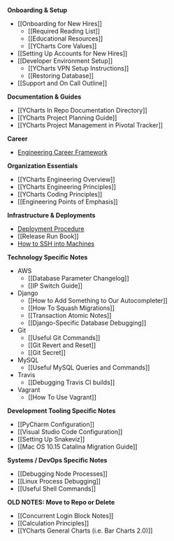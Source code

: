 **Onboarding & Setup**
* [[Onboarding for New Hires]]
  * [[Required Reading List]]
  * [[Educational Resources]]
  * [[YCharts Core Values]]
* [[Setting Up Accounts for New Hires]]
* [[Developer Environment Setup]]
  * [[YCharts VPN Setup Instructions]]
  * [[Restoring Database]]
* [[Support and On Call Outline]]

**Documentation & Guides**
* [[YCharts In Repo Documentation Directory]]
* [[YCharts Project Planning Guide]]
* [[YCharts Project Management in Pivotal Tracker]]

**Career**
* [Engineering Career Framework](https://docs.google.com/spreadsheets/d/1A7pXEIr5mzCmh7s5TZ9bStaLDAsz03IoNeQannOa3Q0)

**Organization Essentials**
* [[YCharts Engineering Overview]]
* [[YCharts Engineering Principles]]
* [[YCharts Coding Principles]]
* [[Engineering Points of Emphasis]]

**Infrastructure & Deployments**
* [Deployment Procedure](https://github.com/ycharts/ycharts_systems/wiki/Deploy-and-Hotfix)
* [[Release Run Book]]
* [How to SSH into Machines](https://github.com/ycharts/ycharts_systems/wiki/SSH)

**Technology Specific Notes**
* AWS
  * [[Database Parameter Changelog]]
  * [[IP Switch Guide]]
* Django
  * [[How to Add Something to Our Autocompleter]]
  * [[How To Squash Migrations]]
  * [[Transaction Atomic Notes]]
  * [[Django-Specific Database Debugging]]
* Git
  * [[Useful Git Commands]]
  * [[Git Revert and Reset]]
  * [[Git Secret]]
* MySQL
  * [[Useful MySQL Queries and Commands]]
* Travis
  * [[Debugging Travis CI builds]]
* Vagrant
  * [[How To Use Vagrant]]

**Development Tooling Specific Notes**
* [[PyCharm Configuration]]
* [[Visual Studio Code Configuration]]
* [[Setting Up Snakeviz]]
* [[Mac OS 10.15 Catalina Migration Guide]]

**Systems / DevOps Specific Notes**
* [[Debugging Node Processes]]
* [[Linux Process Debugging]]
* [[Useful Shell Commands]]

**OLD NOTES: Move to Repo or Delete**
* [[Concurrent Login Block Notes]]
* [[Calculation Principles]]
* [[YCharts General Charts (i.e. Bar Charts 2.0)]]